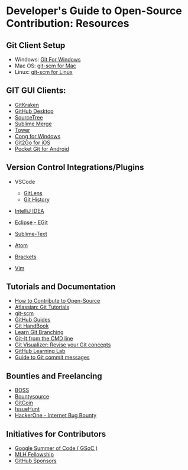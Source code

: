 
# Developer's Guide to Open-Source Contribution: Resources

## Git Client Setup
- Windows: [Git For Windows](https://gitforwindows.org/)
- Mac OS: [git-scm for Mac](https://git-scm.com/download/mac)
- Linux: [git-scm for Linux](https://git-scm.com/download/linux)

## GIT GUI Clients: 
- [GitKraken](https://www.gitkraken.com/)
- [GitHub Desktop](https://desktop.github.com/)
- [SourceTree](https://www.sourcetreeapp.com/)
- [Sublime Merge](https://www.sublimemerge.com/)
- [Tower](https://www.git-tower.com/)
- [Cong for Windows](http://cong.tools/)
- [Git2Go for iOS](https://apps.apple.com/us/app/git2go-git-client-you-always/id963577401)
- [Pocket Git for Android](http://pocketgit.com/)
## Version Control Integrations/Plugins
- VSCode
    - [GitLens](https://gitlens.amod.io/)
    - [Git History](https://marketplace.visualstudio.com/items?itemName=donjayamanne.githistory)
 
- [IntelliJ IDEA](https://www.jetbrains.com/help/idea/enabling-version-control.html#associate_directory_with_VCS)

- [Eclipse - EGit](https://www.eclipse.org/egit/)

- [Sublime-Text](https://www.sublimetext.com/docs/3/git_integration.html)

- [Atom](https://github.blog/2017-05-16-integrating-git-in-atom/)

- [Brackets](https://github.com/brackets-userland/brackets-git)

- [Vim](https://vim.fandom.com/wiki/Using_Git_from_Vim)

## Tutorials and Documentation
- [How to Contribute to Open-Source](https://opensource.guide/how-to-contribute/)
- [Atlassian: Git Tutorials](https://www.atlassian.com/git/tutorials)
- [git-scm](https://git-scm.com/doc)
- [GitHub Guides](https://guides.github.com/)
- [Git HandBook](https://guides.github.com/introduction/git-handbook/)
- [Learn Git Branching](https://learngitbranching.js.org/)
- [Git-It from the CMD line](https://github.com/jlord/git-it-electron#git-it-desktop-app)
- [Git Visualizer: Revise your Git concepts](http://git-school.github.io/visualizing-git/)
- [GitHub Learning Lab](https://lab.github.com/)
- [Guide to Git commit messages](https://tbaggery.com/2008/04/19/a-note-about-git-commit-messages.html)

## Bounties and Freelancing
- [BOSS](https://www.boss.dev/)
- [Bountysource](https://www.bountysource.com/)
- [GitCoin](https://gitcoin.co/)
- [IssueHunt](https://issuehunt.io/)
- [HackerOne - Internet Bug Bounty](https://www.hackerone.com/internet-bug-bounty)

## Initiatives for Contributors
- [Google Summer of Code ( GSoC )](https://summerofcode.withgoogle.com/)
- [MLH Fellowship](https://fellowship.mlh.io/)
- [GitHub Sponsors](https://github.com/sponsors)


